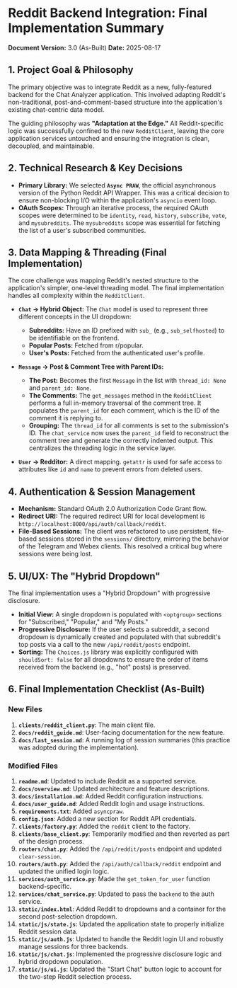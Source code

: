 # Reddit Backend Integration: Final Implementation Summary

**Document Version:** 3.0 (As-Built)
**Date:** 2025-08-17

## 1. Project Goal & Philosophy

The primary objective was to integrate Reddit as a new, fully-featured backend for the Chat Analyzer application. This involved adapting Reddit's non-traditional, post-and-comment-based structure into the application's existing chat-centric data model.

The guiding philosophy was **"Adaptation at the Edge."** All Reddit-specific logic was successfully confined to the new `RedditClient`, leaving the core application services untouched and ensuring the integration is clean, decoupled, and maintainable.

## 2. Technical Research & Key Decisions

-   **Primary Library:** We selected **`Async PRAW`**, the official asynchronous version of the Python Reddit API Wrapper. This was a critical decision to ensure non-blocking I/O within the application's `asyncio` event loop.
-   **OAuth Scopes:** Through an iterative process, the required OAuth scopes were determined to be `identity`, `read`, `history`, `subscribe`, `vote`, and `mysubreddits`. The `mysubreddits` scope was essential for fetching the list of a user's subscribed communities.

## 3. Data Mapping & Threading (Final Implementation)

The core challenge was mapping Reddit's nested structure to the application's simpler, one-level threading model. The final implementation handles all complexity within the `RedditClient`.

-   **`Chat` -> Hybrid Object:** The `Chat` model is used to represent three different concepts in the UI dropdown:
    -   **Subreddits:** Have an ID prefixed with `sub_` (e.g., `sub_selfhosted`) to be identifiable on the frontend.
    -   **Popular Posts:** Fetched from r/popular.
    -   **User's Posts:** Fetched from the authenticated user's profile.

-   **`Message` -> Post & Comment Tree with Parent IDs:**
    -   **The Post:** Becomes the first `Message` in the list with `thread_id: None` and `parent_id: None`.
    -   **The Comments:** The `get_messages` method in the `RedditClient` performs a full in-memory traversal of the comment tree. It populates the `parent_id` for each comment, which is the ID of the comment it is replying to.
    -   **Grouping:** The `thread_id` for all comments is set to the submission's ID. The `chat_service` now uses the `parent_id` field to reconstruct the comment tree and generate the correctly indented output. This centralizes the threading logic in the service layer.

-   **`User` -> Redditor:** A direct mapping. `getattr` is used for safe access to attributes like `id` and `name` to prevent errors from deleted users.

## 4. Authentication & Session Management

-   **Mechanism:** Standard OAuth 2.0 Authorization Code Grant flow.
-   **Redirect URI:** The required redirect URI for local development is `http://localhost:8000/api/auth/callback/reddit`.
-   **File-Based Sessions:** The client was refactored to use persistent, file-based sessions stored in the `sessions/` directory, mirroring the behavior of the Telegram and Webex clients. This resolved a critical bug where sessions were being lost.

## 5. UI/UX: The "Hybrid Dropdown"

The final implementation uses a "Hybrid Dropdown" with progressive disclosure.

-   **Initial View:** A single dropdown is populated with `<optgroup>` sections for "Subscribed," "Popular," and "My Posts."
-   **Progressive Disclosure:** If the user selects a subreddit, a second dropdown is dynamically created and populated with that subreddit's top posts via a call to the new `/api/reddit/posts` endpoint.
-   **Sorting:** The `Choices.js` library was explicitly configured with `shouldSort: false` for all dropdowns to ensure the order of items received from the backend (e.g., "hot" posts) is preserved.

## 6. Final Implementation Checklist (As-Built)

### New Files
1.  **`clients/reddit_client.py`**: The main client file.
2.  **`docs/reddit_guide.md`**: User-facing documentation for the new feature.
3.  **`docs/last_session.md`**: A running log of session summaries (this practice was adopted during the implementation).

### Modified Files
1.  **`readme.md`**: Updated to include Reddit as a supported service.
2.  **`docs/overview.md`**: Updated architecture and feature descriptions.
3.  **`docs/installation.md`**: Added Reddit configuration instructions.
4.  **`docs/user_guide.md`**: Added Reddit login and usage instructions.
5.  **`requirements.txt`**: Added `asyncpraw`.
6.  **`config.json`**: Added a new section for Reddit API credentials.
7.  **`clients/factory.py`**: Added the `reddit` client to the factory.
8.  **`clients/base_client.py`**: Temporarily modified and then reverted as part of the design process.
9.  **`routers/chat.py`**: Added the `/api/reddit/posts` endpoint and updated `clear-session`.
10. **`routers/auth.py`**: Added the `/api/auth/callback/reddit` endpoint and updated the unified login logic.
11. **`services/auth_service.py`**: Made the `get_token_for_user` function backend-specific.
12. **`services/chat_service.py`**: Updated to pass the `backend` to the auth service.
13. **`static/index.html`**: Added Reddit to dropdowns and a container for the second post-selection dropdown.
14. **`static/js/state.js`**: Updated the application state to properly initialize Reddit session data.
15. **`static/js/auth.js`**: Updated to handle the Reddit login UI and robustly manage sessions for three backends.
16. **`static/js/chat.js`**: Implemented the progressive disclosure logic and hybrid dropdown population.
17. **`static/js/ui.js`**: Updated the "Start Chat" button logic to account for the two-step Reddit selection process.
